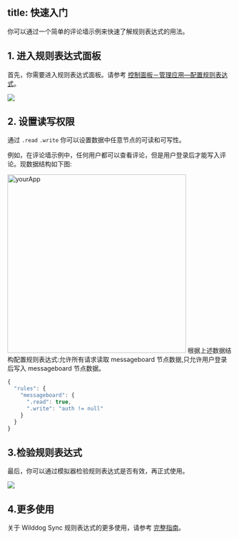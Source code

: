 
title: 快速入门
---

你可以通过一个简单的评论墙示例来快速了解规则表达式的用法。

## 1. 进入规则表达式面板

首先，你需要进入规则表达式面板。请参考 [控制面板－管理应用—配置规则表达式]()。


![](/images/rule-overview.png)

## 2. 设置读写权限

通过 `.read` `.write` 你可以设置数据中任意节点的可读和可写性。

例如，在评论墙示例中，任何用户都可以查看评论，但是用户登录后才能写入评论。现数据结构如下图:

 <img src="/images/saveapp.png" alt="yourApp" width="400">
根据上述数据结构配置规则表达式:允许所有请求读取 messageboard 节点数据,只允许用户登录后写入 messageboard 节点数据。

```javascript
{
  "rules": {
    "messageboard": {
      ".read": true,
      ".write": "auth != null"
    }
  }
}
```

## 3.检验规则表达式

最后，你可以通过模拟器检验规则表达式是否有效，再正式使用。


![](/images/simulator.png)

## 4.更多使用

关于 Wilddog Sync 规则表达式的更多使用，请参考 [完整指南](guide/rules/introduce.md)。